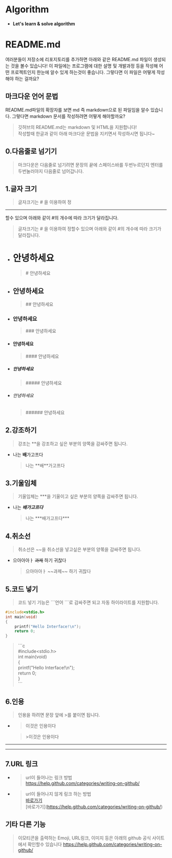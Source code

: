 # Algorithm

- **Let's learn & solve algorithm**


# README.md
여러분들이 저장소에 리포지토리를 추가하면 아래와 같은 README.md 파일이 생성되는 것을 볼수 있습니다!
이 파일에는 프로그램에 대한 설명 및 개발과정 등을 작성해 어떤 프로젝트인지 한눈에 알수 있게 하는것이 좋습니다.
그렇다면 이 파일은 어떻게 작성해야 하는 걸까요?
## 마크다운 언어 문법
README.md파일의 확장자를 보면 md 즉 markdown으로 된 파일임을 알수 있습니다. 그렇다면 markdown 문서를 작성하려면 어떻게 해야할까요?
>깃허브의 README.md는 markdown 및 HTML을 지원합니다!  
>작성할때 한글과 같이 아래 마크다운 문법을 지키면서 작성하시면 됩니다~
## 0.다음줄로 넘기기
> 마크다운은 다음줄로 넘기려면 문장의 끝에 스페이스바를 두번누르던지 엔터를 두번눌러야지 다음줄로 넘어갑니다.
## 1.글자 크기
>글자크기는 # 을 이용하여 정
***
할수 있으며 아래와 같이 #의 개수에 따라 크기가 달라집니다.
>글자크기는 # 을 이용하여 정할수 있으며 아래와 같이 #의 개수에 따라 크기가 달라집니다.
* # 안녕하세요
  >\# 안녕하세요
* ## 안녕하세요
  >\#\# 안녕하세요
* ### 안녕하세요
  >\#\#\# 안녕하세요
* #### 안녕하세요
  >\#\#\#\# 안녕하세요
* ##### 안녕하세요
  >\#\#\#\#\# 안녕하세요
* ###### 안녕하세요
  >\#\#\#\#\#\# 안녕하세요
## 2.강조하기
>강조는 **을 강조하고 싶은 부분의 양쪽을 감싸주면 됩니다.
* 나는 **배**가고프다
  >나는 \*\*배\*\*가고프다
## 3.기울임체
>기울임체는 ***을 기울이고 싶은 부분의 양쪽을 감싸주면 됩니다.
* 나는 ***배가고프다***
  >나는 \*\*\*배가고프다\*\*\*
## 4.취소선
>취소선은 ~~을 취소선을 넣고싶은 부분의 양쪾을 감싸주면 됩니다.
* 으아아아ㅏ ~~과제~~ 하기 귀찮다
  >으아아아ㅏ \~\~과제\~\~ 하기 귀찮다
## 5.코드 넣기
>코드 넣기 기능은 \`\`\`언어 \`\`\`로 감싸주면 되고 자동 하이라이트를 지원합니다.
```c
#include<stdio.h>
int main(void)
{
    printf("Hello Interface!\n");
    return 0;
}
```
>\```c  
>#include<stdio.h>  
>int main(void)  
>{  
>    printf("Hello Interface!\n");  
>    return 0;  
>}  
>\```
## 6.인용
>인용을 하려면 문장 앞에 \>를 붙이면 됩니다.  
* >이것은 인용이다  

  >\>이것은 인용이다
***

***

## 7.URL 링크
* >url이 들어나는 링크 방법  
https://help.github.com/categories/writing-on-github/
* >url이 들어나지 않게 링크 하는 방법  
[바로가기](https://help.github.com/categories/writing-on-github/)  
\[바로가기](https://help.github.com/categories/writing-on-github/)
## 기타 다른 기능
>이모티콘을 출력하는 Emoji, URL링크, 이미지 등은 아래의 github 공식 사이트에서 확인할수 있습니다
>https://help.github.com/categories/writing-on-github/
